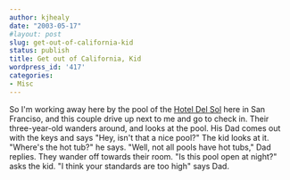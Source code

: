 ```yaml
---
author: kjhealy
date: "2003-05-17"
#layout: post
slug: get-out-of-california-kid
status: publish
title: Get out of California, Kid
wordpress_id: '417'
categories:
- Misc
---
```


So I'm working away here by the pool of the [Hotel Del Sol](http://www.sftravel.com/hotels/htlmarina/hoteldelsol.html) here in San Franciso, and this couple drive up next to me and go to check in. Their three-year-old wanders around, and looks at the pool. His Dad comes out with the keys and says "Hey, isn't that a nice pool?" The kid looks at it. "Where's the hot tub?" he says. "Well, not all pools have hot tubs," Dad replies. They wander off towards their room. "Is this pool open at night?" asks the kid. "I think your standards are too high" says Dad.
